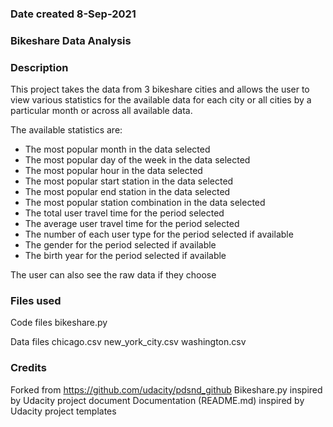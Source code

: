 ### Date created 8-Sep-2021

### Bikeshare Data Analysis 

### Description
This project takes the data from 3 bikeshare cities and allows the user to view various statistics for the available data for each city or all cities by a particular month or across all available data.

The available statistics are:
 - The most popular month in the data selected
 - The most popular day of the week in the data selected
 - The most popular hour in the data selected
 - The most popular start station in the data selected
 - The most popular end station in the data selected
 - The most popular station combination in the data selected
 - The total user travel time for the period selected
 - The average user travel time for the period selected
 - The number of each user type for the period selected if available
 - The gender for the period selected if available
 - The birth year for the period selected if available

The user can also see the raw data if they choose

### Files used
Code files
bikeshare.py

Data files
chicago.csv
new_york_city.csv
washington.csv

### Credits
Forked from https://github.com/udacity/pdsnd_github
Bikeshare.py inspired by Udacity project document
Documentation (README.md) inspired by Udacity project templates
